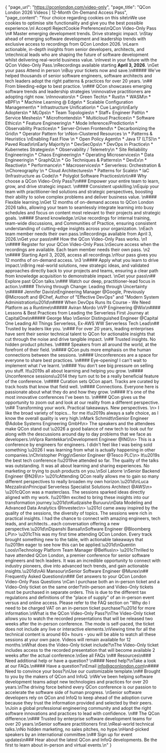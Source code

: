 {
    "page_url": "https://qconlondon.com/video-only",
    "page_title": "QCon London 2026 Videos | 12-Month On-Demand Access Pass",
    "page_content": "Your choice regarding cookies on this site\nWe use cookies to optimise site functionality and give you the best possible experience.\nI AcceptI RejectCookie Preferences\nQCon Video-Only Pass \n#  Master emerging development trends. Drive strategic impact. \nStay ahead of emerging software development and leadership trends with exclusive access to recordings from QCon London 2026. \nLearn actionable, in-depth insights from senior developers, architects, and   \ntechnical leads who are shaping the future of software development whilst delivering real-world business value. \nInvest in your future with the QCon Video-Only Pass.\nRecordings available starting **April 3, 2026**. \nGet your pass Attend in person \nBuy your tickets now and save.\n#####  We've helped thousands of senior software engineers, software architects and tech leaders adopt the right patterns & practices for over 20 years. \n##  From bleeding-edge to best practice. \n###  QCon showcases emerging software trends and leadership strategies   \ninnovative practitioners are adopting right now. \nInnovators\n  * Green Tech\n  * Rust\n  * WASM\n  * eBPF\n  * Machine Learning @ Edge\n  * Scalable Configuration Management\n  * Infrastructure Unification\n  * Cue Lang\n\nEarly Adopters\n  * MLOps\n  * Team Topologies\n  * Staff+ Engineer Path\n  * Service Meshes\n  * Microfrontends\n  * Multicloud Practices\n  * Software Ethics\n  * Feature Engineering\n  * Mode Inference/Prediction\n  * Observability Practices\n  * Server-Driven Frontend\n  * Decarbonizing the Grid\n  * Operator Pattern for   \nNon-Clustered Resources \n  * Patterns & Heuristics   \nEnabling Fast Flow \n  * Open Policy Agent\n  * Java 17 (LTS)\n  * Paved Road\n\nEarly Majority\n  * DevSecOps\n  * DevOps in Practice\n  * Kubernetes Strategies\n  * Observability / Telemetry\n  * Site Reliability Engineering\n  * Chaos Engineering\n  * Operating Microservices\n  * Data Engineering\n  * GraphQL\n  * Go Techniques & Patterns\n  * DevEx\n  * Reactive\n  * Performance\n  * Macroservices\n  * Serverless: Orchestration &   \nChoreography \n  * Cloud Architectures\n  * Patterns for Scale\n  * IaC (Infrastructure as Code)\n  * Polyglot Software Practices\n\n\n## Why choose a QCon Video-Only Pass?\n###  Empower your entire team to learn, grow, and drive strategic impact. \n#### Consistent upskilling.\nEquip your team with practitioner-led solutions and strategic perspectives, boosting their ability to solve complex problems and deliver business value. \n#### Flexible learning.\nGet 12 months of on-demand access to QCon London 2026 talks, allowing your team to seamlessly integrate learning into busy schedules and focus on content most relevant to their projects and strategic goals. \n#### Shared knowledge.\nUse recordings for internal training, team-wide discussions, and Communities of Practice, ensuring consistent understanding of cutting-edge insights across your organization. \nEach team member needs their own pass.\nRecordings available from April 3, 2026.\nGet your pass\n##  How the QCon  Video-Only Pass works. \n1 \n#### Register for your QCon Video-Only Pass.\nSecure access when the recordings are available. Each team member needs their own pass. \n2 \n#### Starting April 3, 2026, access all recordings.\nYour pass gives you 12 months of on-demand access. \n3 \n#### Apply what you learn to drive impact.\nBring real-world solutions, new strategic ideas, and validated approaches directly back to your projects and teams, ensuring a clear path from knowledge acquisition to demonstrable impact. \nGet your pass\n##  Explore past QCon talks.\n### Watch our deep, practitioner-lead focus in action.\n####  Thriving through Change: Leading through Uncertainty \n##### Jennifer Davis\nEngineering Manager @Google, Previously @Microsoft and @Chef, Author of \"Effective DevOps\" and \"Modern System Administration\u201d\n#### When DevOps Runs Its Course - We Need Platform as a Runtime\n##### Aviran Mordo \nVP Engineering @Wix\n#### Lessons & Best Practices from Leading the Serverless First Journey at CapitalOne\n##### George Mao \nSenior Distinguished Engineer @Capital One Leading All Things Serverless, Ex-AWS WW Serverless Tech Lead\n##  Trusted by leaders like you. \n###  For over 20 years, leading enterprises have sent their senior technical talent to QCon for actionable insights that cut through the noise and drive tangible impact. \n##  Trusted insights. No hidden product pitches. \n####  Speakers from all around the world, at the forefront of their field. \n####  QCon puts more emphasis on the human connections between the sessions. \n####  Unconferences are a space for everyone to share best practices. \n####  Eye-opening! I can't wait to implement what I've learnt. \n####  You don't see big pressure on selling you stuff. It\u2019s all about learning and helping you grow. \n####  Unconference sessions\u2014 they turn out to be a really beneficial feature of the conference. \n####  Curation sets QCon apart. Tracks are curated by track hosts that know that field well. \n####  Connections. Everyone here is passionate about what they do and how they grow. \n####  It's one of the most innovative conferences I've been to. \n####  QCon gives us the opportunity to zoom out and look at our reality from a different perspective. \n##  Transforming your work. Practical takeaways. New perspectives. \n> I like the broad variety of topics... for me it\u2019s always a safe choice, as I know the overall quality is very high.\nMark Schmidt\nSenior Engineer @Adobe Systems Engineering GmbH\n> The speakers and the attendees make QCon stand out \u2026 a good balance of new tech to look out for along with the descussions around day to day problems that we face as developers.\nVipra Ramtekkar\nDevelopment Engineer @ING\n> This is a conference by engineers for engineers. I didn't feel like I was being sold something \u2026 I was learning from what is actually happening in other companies.\nChristopher Prigg\nSenior Engineer @Tesco PLC\n> It\u2019s the best tech conference I\u2019ve attended so far. The quality of the talks was outstanding. It was all about learning and sharing experiences. No marketing or trying to push products on you.\nSol Latorre \nSenior Backend Engineer @N26\n> \u201cAttending QCon really allows me to gain so many different perspectives to really broaden my own horizon.\u201d\nLuca Mezzalira\nPrincipal Serverless Specialist Solutions Architect @AWS\n> \u201cQCon was a masterclass. The sessions sparked ideas directly aligned with my work. I\u2019m excited to bring these insights into our transformation journey.\u201d\nKudzaishe Buruuru\nData Modeling and Advanced Data Analytics @Investec\n> \u201cI came away inspired by the quality of the sessions, the diversity of topics. The sessions were rich in practical insights. I had the chance to connect with amazing engineers, tech leads, and architects...each conversation offering a new perspective.\u201d\nDipanshi Bansal\nSoftware Engineer @Bloomberg LP\n> \u201cThis was my first time attending QCon London. Every track brought something new to the table, with actionable takeaways that I\u2019m eager to see how this can be applied.\u201d\nQuentin Loos\nTechnology Platform Team Manager @Belfius\n> \u201cThrilled to have attended QCon London, a premier conference for senior software engineers and tech leaders. It was an incredible opportunity to connect with industry pioneers, dive into advanced tech trends, and gain actionable insights.\u201d\nAli Mansour\nSenior Software Engineer @Murex\n## Frequently Asked Questions\n###  Get answers to your QCon London Video-Only Pass Questions \nCan I purchase both an in-person ticket and a Video-Only ticket on the same order?\nIn-person and Video-Only tickets must be purchased in separate orders. This is due to the different tax regulations and definitions of the \"place of supply\" of an in-person event versus and online access. Please refer to the FAQ section on \"Why do I need to be charged VAT on an in-person ticket purchase?\u201d for more information.\nWhat is the QCon Video-Only Pass?\nThe Video-Only ticket allows you to watch the recorded presentations that will be released two weeks after the in-person conference. The mode is self-paced, the ticket does not include any live or interactive elements.\nViewing time for all the technical content is around 60+ hours - you will be able to watch all these sessions at your own pace. Videos will remain available for 12 months.\nWhat does the Video-Only ticket include?\nThe Video-Only ticket includes access to the recorded presentation that will become available 2 weeks after the actual conference.\nSee all FAQs \n## Resources\n###  Need additional help or have a question? \n#### Need help?\nTake a look at our FAQs.\n#### Have a question?\nEmail info@qconlondon.com\n#### Need to convince your boss?\nUse our customizable template.\n##  Brought to you by the makers of QCon and InfoQ. \nWe've been helping software development teams adopt new technologies and practices for over 20 years.\nThe driving force behind every QCon conference is our passion to accelerate the software side of human progress. \nSenior software developers rely on QCon and InfoQ to keep ahead of the adoption curve because they trust the information provided and selected by their peers. \nJoin a global professional engineering community and adopt the right software innovations and practices to lead with confidence. \n## The QCon difference.\n### Trusted by enterprise software development teams for over 20 years.\nSenior software practitioners first.\nReal-world technical talks.\nNo hidden marketing, no sales pitches, no hype.\nHand-picked speakers by an international committee.\n## Sign up for event updates\n### Hear about the latest QCon and InfoQ developments. Be the first to learn about in-person and virtual events.\n"
}